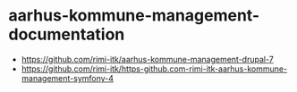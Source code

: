 # aarhus-kommune-management-documentation

* https://github.com/rimi-itk/aarhus-kommune-management-drupal-7
* https://github.com/rimi-itk/https-github.com-rimi-itk-aarhus-kommune-management-symfony-4
